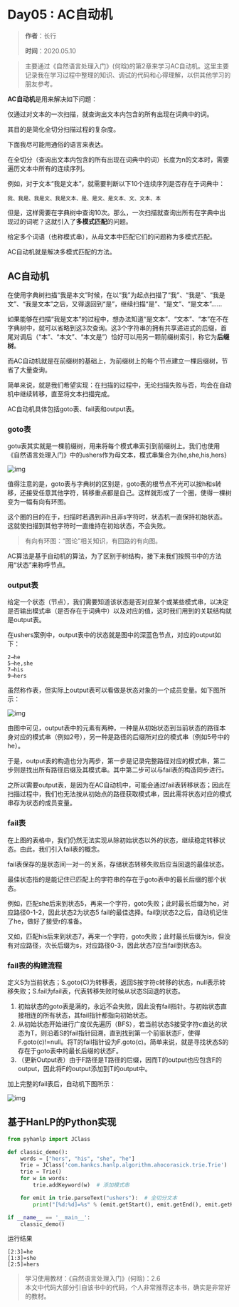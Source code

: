 # Day05 : AC自动机

> **作者**：长行
>
> **时间**：2020.05.10

> 主要通过《自然语言处理入门》(何晗)的第2章来学习AC自动机。这里主要记录我在学习过程中整理的知识、调试的代码和心得理解，以供其他学习的朋友参考。

**AC自动机**是用来解决如下问题：

仅通过对文本的一次扫描，就查询出文本内包含的所有出现在词典中的词。

其目的是简化全切分扫描过程的复杂度。

下面我尽可能用通俗的语言来表达。

在全切分（查询出文本内包含的所有出现在词典中的词）长度为n的文本时，需要遍历文本中所有的连续序列。

例如，对于文本“我是文本”，就需要判断以下10个连续序列是否存在于词典中：

```
我、我是、我是文、我是文本、是、是文、是文本、文、文本、本
```

但是，这样需要在字典树中查询10次。那么，一次扫描就查询出所有在字典中出现过的词呢？这就引入了**多模式匹配**的问题。

给定多个词语（也称模式串），从母文本中匹配它们的问题称为多模式匹配。

AC自动机就是解决多模式匹配的方法。

## AC自动机

在使用字典树扫描“我是本文”时候，在以“我”为起点扫描了“我”、“我是”、“我是文”、“我是文本”之后，又得退回到“是”，继续扫描“是”、“是文”、“是文本”……

如果能够在扫描“我是文本”的过程中，想办法知道“是文本”、“文本”、“本”在不在字典树中，就可以省略到这3次查询。这3个字符串的拥有共享递进式的后缀，首尾对调后（“本”、“本文”、“本文是”）恰好可以用另一颗前缀树索引，称它为**后缀树**。

而AC自动机就是在前缀树的基础上，为前缀树上的每个节点建立一棵后缀树，节省了大量查询。

简单来说，就是我们希望实现：在扫描的过程中，无论扫描失败与否，均会在自动机中继续转移，直至将文本扫描完成。

AC自动机具体包括goto表、fail表和output表。

###  goto表

gotu表其实就是一棵前缀树，用来将每个模式串索引到前缀树上。我们也使用《自然语言处理入门》中的ushers作为母文本，模式串集合为{he,she,his,hers}

![img](E:\【有道云笔记】\weixinobU7VjnGIqORtayCj-b7o8rEdBNc\11be61b5a212416cb19f57d88ff51b4b\clipboard.png)

值得注意的是，goto表与字典树的区别是，goto表的根节点不光可以按h和s转移，还接受任意其他字符，转移重点都是自己。这样就形成了一个圈，使得一棵树变为一幅有向有环图。

这个圈的目的在于，扫描时若遇到非h且非s字符时，状态机一直保持初始状态。这就使扫描到其他字符时一直维持在初始状态，不会失败。

> 有向有环图：“图论”相关知识，有回路的有向图。

AC算法是基于自动机的算法，为了区别于树结构，接下来我们按照书中的方法用“状态”来称呼节点。

### output表

给定一个状态（节点），我们需要知道该状态是否对应某个或某些模式串，以决定是否输出模式串（是否存在于词典中）以及对应的值，这时我们用到的关联结构就是output表。

在ushers案例中，output表中的状态就是图中的深蓝色节点，对应的output如下：

```
2→he
5→he,she
7→his
9→hers
```

虽然称作表，但实际上output表可以看做是状态对象的一个成员变量。如下图所示：

![img](E:\【有道云笔记】\weixinobU7VjnGIqORtayCj-b7o8rEdBNc\98242db3d19c4a2bb4ec06a9f4d07f77\clipboard.png)

由图中可见，output表中的元素有两种，一种是从初始状态到当前状态的路径本身对应的模式串（例如2号），另一种是路径的后缀所对应的模式串（例如5号中的he）。

于是，output表的构造也分为两步，第一步是记录完整路径对应的模式串，第二步则是找出所有路径后缀及其模式串。其中第二步可以与fail表的构造同步进行。

之所以需要output表，是因为在AC自动机中，可能会通过fail表转移状态；因此在扫描过程中，我们也无法按从初始点的路径获取模式串，因此需将状态对应的模式串存为状态的成员变量。

### fail表

在上图的表格中，我们仍然无法实现从除初始状态以外的状态，继续稳定转移状态。由此，我们引入fail表的概念。

fail表保存的是状态间一对一的关系，存储状态转移失败后应当回退的最佳状态。

最佳状态指的是能记住已匹配上的字符串的存在于goto表中的最长后缀的那个状态。

例如，匹配she后来到状态5，再来一个字符，goto失败；此时最长后缀为he，对应路径0-1-2，因此状态2为状态5 fail的最佳选择。fail到状态2之后，自动机记住了he，做好了接受r的准备。

又如，匹配his后来到状态7，再来一个字符，goto失败；此时最长后缀为is，但没有对应路径，次长后缀为s，对应路径0-3，因此状态7应当fail到状态3。

### fail表的构建流程

定义S为当前状态；S.goto(C)为转移表，返回S按字符c转移的状态，null表示转移失败；S.fail为fail表，代表转移失败时候从状态S回退的状态。

1. 初始状态的goto表是满的，永远不会失败，因此没有fail指针。与初始状态直接相连的所有状态，其fail指针都指向初始状态。
2. 从初始状态开始进行广度优先遍历（BFS），若当前状态S接受字符c直达的状态为T，则沿着S的fail指针回溯，直到找到第一个前驱状态F，使得F.goto(c)!=null。将T的fail指针设为F.goto(c)。简单来说，就是寻找状态S的存在于goto表中的最长后缀的状态F。
3. （更新Output表）由于F路径是T路径的后缀，因而T的output也应包含F的output，因此将F的output添加到T的output中。

加上完整的fail表后，自动机下图所示：

![img](E:\【有道云笔记】\weixinobU7VjnGIqORtayCj-b7o8rEdBNc\43d1dbfb52244bb9a7aab520dfd4a10a\clipboard.png)

## 基于HanLP的Python实现

```python
from pyhanlp import JClass

def classic_demo():
    words = ["hers", "his", "she", "he"]
    Trie = JClass('com.hankcs.hanlp.algorithm.ahocorasick.trie.Trie')  # 利用JClass取得HanLP中的AC自动机
    trie = Trie()
    for w in words:
        trie.addKeyword(w)  # 添加模式串

    for emit in trie.parseText("ushers"):  # 全切分文本
        print("[%d:%d]=%s" % (emit.getStart(), emit.getEnd(), emit.getKeyword()))

if __name__ == '__main__':
    classic_demo()
```

运行结果
```
[2:3]=he
[1:3]=she
[2:5]=hers
```

>学习使用教材：《自然语言处理入门》(何晗)：2.6\
>本文中代码大部分引自该书中的代码，个人非常推荐这本书，确实是非常好的教材。

